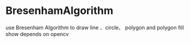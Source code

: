 # BresenhamAlgorithm
use Bresenham Algorithm to draw line 、circle、 polygon and polygon fill   show depends on opencv
